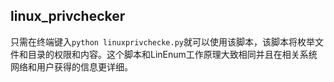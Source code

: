 ##  linux_privchecker

只需在终端键入`python linuxprivchecke.py`就可以使用该脚本，该脚本将枚举文件和目录的权限和内容。这个脚本和LinEnum工作原理大致相同并且在相关系统网络和用户获得的信息更详细。